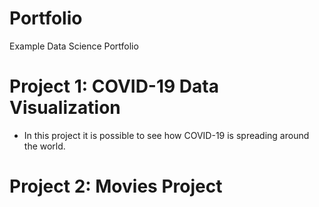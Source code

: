# Portfolio
Example Data Science Portfolio

# Project 1: COVID-19 Data Visualization

- In this project it is possible to see how COVID-19 is spreading around the world. 

# Project 2: Movies Project


